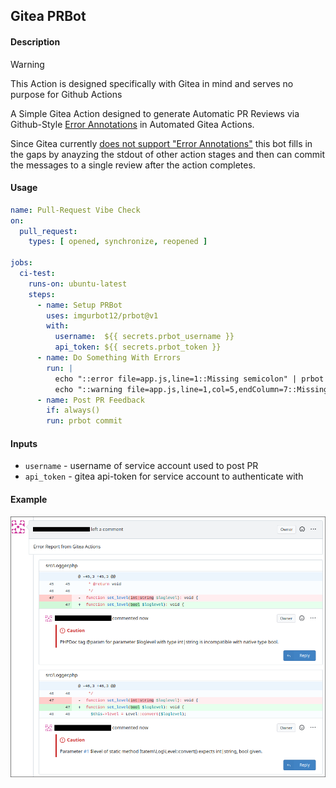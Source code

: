 Gitea PRBot
------------

#### Description

> [!WARNING]
> This Action is designed specifically with Gitea in mind
> and serves no purpose for Github Actions

A Simple Gitea Action designed to generate Automatic PR
Reviews via Github-Style
[Error Annotations](https://docs.github.com/en/actions/writing-workflows/choosing-what-your-workflow-does/workflow-commands-for-github-actions#example-creating-an-annotation-for-an-error)
in Automated Gitea Actions.

Since Gitea currently
[does not support "Error Annotations"](https://docs.gitea.com/usage/actions/comparison#create-an-error-annotation)
this bot fills in the gaps by anayzing the stdout of other action stages
and then can commit the messages to a single review after the action completes.

#### Usage

```yaml
name: Pull-Request Vibe Check
on:
  pull_request:
    types: [ opened, synchronize, reopened ]

jobs:
  ci-test:
    runs-on: ubuntu-latest
    steps:
      - name: Setup PRBot
        uses: imgurbot12/prbot@v1
        with:
          username:  ${{ secrets.prbot_username }}
          api_token: ${{ secrets.prbot_token }}
      - name: Do Something With Errors
        run: |
          echo "::error file=app.js,line=1::Missing semicolon" | prbot
          echo "::warning file=app.js,line=1,col=5,endColumn=7::Missing semicolon" | prbot
      - name: Post PR Feedback
        if: always()
        run: prbot commit
```

#### Inputs

+ `username`  - username of service account used to post PR
+ `api_token` - gitea api-token for service account to authenticate with

#### Example

![php_example](./rsrc/pr-example.png)
